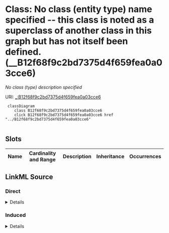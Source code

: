 

# Class: No class (entity type) name specified -- this class is noted as a superclass of another class in this graph but has not itself been defined. (__B12f68f9c2bd7375d4f659fea0a03cce6)


_No class (type) description specified_







URI: [_:B12f68f9c2bd7375d4f659fea0a03cce6](_:B12f68f9c2bd7375d4f659fea0a03cce6)






```mermaid
 classDiagram
    class B12f68f9c2bd7375d4f659fea0a03cce6
    click B12f68f9c2bd7375d4f659fea0a03cce6 href "../B12f68f9c2bd7375d4f659fea0a03cce6"
      
```




<!-- no inheritance hierarchy -->


## Slots

| Name | Cardinality and Range | Description | Inheritance | Occurrences |
| ---  | --- | --- | --- | --- |














## LinkML Source

<!-- TODO: investigate https://stackoverflow.com/questions/37606292/how-to-create-tabbed-code-blocks-in-mkdocs-or-sphinx -->

### Direct

<details>

```yaml
name: __B12f68f9c2bd7375d4f659fea0a03cce6
conforms_to: No schema conformance document specified
description: No class (type) description specified
title: No class (entity type) name specified -- this class is noted as a superclass
  of another class in this graph but has not itself been defined.
from_schema: sawgraph-kg
rank: 1000
class_uri: _:B12f68f9c2bd7375d4f659fea0a03cce6

```
</details>

### Induced

<details>

```yaml
name: __B12f68f9c2bd7375d4f659fea0a03cce6
conforms_to: No schema conformance document specified
description: No class (type) description specified
title: No class (entity type) name specified -- this class is noted as a superclass
  of another class in this graph but has not itself been defined.
from_schema: sawgraph-kg
rank: 1000
class_uri: _:B12f68f9c2bd7375d4f659fea0a03cce6

```
</details>